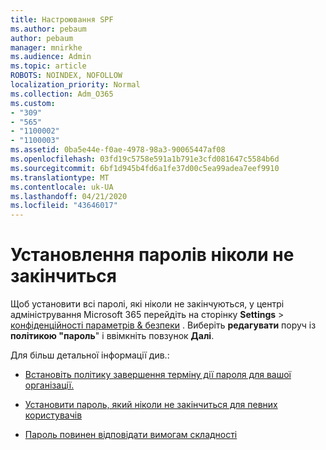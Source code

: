 ```yaml
---
title: Настроювання SPF
ms.author: pebaum
author: pebaum
manager: mnirkhe
ms.audience: Admin
ms.topic: article
ROBOTS: NOINDEX, NOFOLLOW
localization_priority: Normal
ms.collection: Adm_O365
ms.custom:
- "309"
- "565"
- "1100002"
- "1100003"
ms.assetid: 0ba5e44e-f0ae-4978-98a3-90065447af08
ms.openlocfilehash: 03fd19c5758e591a1b791e3cfd081647c5584b6d
ms.sourcegitcommit: 6bf1d945b4fd6a1fe37d00c5ea99adea7eef9910
ms.translationtype: MT
ms.contentlocale: uk-UA
ms.lasthandoff: 04/21/2020
ms.locfileid: "43646017"
---
```

# <a name="set-passwords-to-never-expire"></a>Установлення паролів ніколи не закінчиться

Щоб установити всі паролі, які ніколи не закінчуються, у центрі адміністрування Microsoft 365 перейдіть на сторінку **Settings** > [конфіденційності параметрів &amp; безпеки](https://portal.office.com/adminportal/home#/settings/security) . Виберіть **редагувати** поруч із **політикою "пароль**" і ввімкніть повзунок **Далі**.
  
Для більш детальної інформації див.: 

- [Встановіть політику завершення терміну дії пароля для вашої організації.](https://docs.microsoft.com/office365/admin/manage/set-password-expiration-policy)
  
- [Установити пароль, який ніколи не закінчиться для певних користувачів](https://docs.microsoft.com/office365/admin/add-users/set-password-to-never-expire)

- [Пароль повинен відповідати вимогам складності](https://docs.microsoft.com/windows/security/threat-protection/security-policy-settings/password-must-meet-complexity-requirements)
  